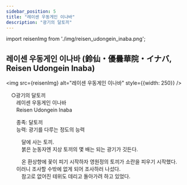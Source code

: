 ```yaml
---
sidebar_position: 5
title: "레이센 우동게인 이나바"
description: "광기의 달토끼"
---
```


import reisenImg from './img/reisen_udongein_inaba.png';

## 레이센 우동게인 이나바 (鈴仙・優曇華院・イナバ, Reisen Udongein Inaba)

<img src={reisenImg} alt="레이센 우동게인 이나바" style={{width: 250}} />

　○광기의 달토끼  
　　레이센 우동게인 이나바  
　　Reisen Udongein Inaba  

　　종족: 달토끼  
　　능력: 광기를 다루는 정도의 능력  

　　　달에 사는 토끼.  
　　　붉은 눈동자엔 지상 토끼의 몇 배는 되는 광기가 깃든다.  

　　　온 환상향에 꽃이 피기 시작하자 영원정의 토끼가 소란을 피우기 시작했다.  
　　이러니 조사할 수밖에 없게 되어 조사하러 나섰다.  
　　　참고로 없어진 테위도 데리고 돌아가려 하고 있었다.  
